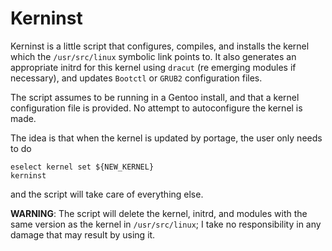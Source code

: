 Kerninst
========

Kerninst is a little script that configures, compiles, and installs the kernel
which the `/usr/src/linux` symbolic link points to. It also generates an
appropriate initrd for this kernel using `dracut` (re emerging modules if
necessary), and updates `Bootctl` or `GRUB2` configuration files.

The script assumes to be running in a Gentoo install, and that a kernel
configuration file is provided. No attempt to autoconfigure the kernel is made.

The idea is that when the kernel is updated by portage, the user only needs to
do

```shell
eselect kernel set ${NEW_KERNEL}
kerninst
```

and the script will take care of everything else.

**WARNING**: The script will delete the kernel, initrd, and modules with the
same version as the kernel in `/usr/src/linux`; I take no responsibility in any
damage that may result by using it.
